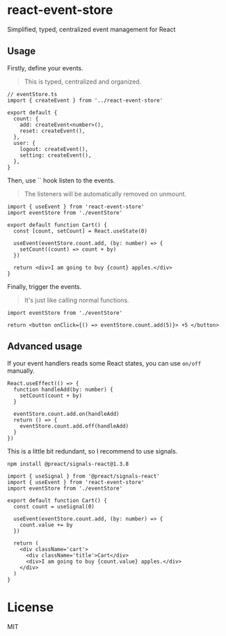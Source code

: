 # react-event-store

Simplified, typed, centralized event management for React

## Usage

Firstly, define your events.

> This is typed, centralized and organized.

```tsx
// eventStore.ts
import { createEvent } from '../react-event-store'

export default {
  count: {
    add: createEvent<number>(),
    reset: createEvent(),
  },
  user: {
    logout: createEvent(),
    setting: createEvent(),
  },
}
```

Then, use `` hook listen to the events.

> The listeners will be automatically removed on unmount.

```tsx
import { useEvent } from 'react-event-store'
import eventStore from './eventStore'

export default function Cart() {
  const [count, setCount] = React.useState(0)

  useEvent(eventStore.count.add, (by: number) => {
    setCount((count) => count + by)
  })

  return <div>I am going to buy {count} apples.</div>
}
```

Finally, trigger the events.

> It's just like calling normal functions.

```tsx
import eventStore from './eventStore'

return <button onClick={() => eventStore.count.add(5)}> +5 </button>
```

## Advanced usage

If your event handlers reads some React states, you can use `on/off` manually.

```tsx
React.useEffect(() => {
  function handleAdd(by: number) {
    setCount(count + by)
  }

  eventStore.count.add.on(handleAdd)
  return () => {
    eventStore.count.add.off(handleAdd)
  }
})
```

This is a little bit redundant, so I recommend to use signals.

`npm install @preact/signals-react@1.3.8`

```tsx
import { useSignal } from '@preact/signals-react'
import { useEvent } from 'react-event-store'
import eventStore from './eventStore'

export default function Cart() {
  const count = useSignal(0)

  useEvent(eventStore.count.add, (by: number) => {
    count.value += by
  })

  return (
    <div className='cart'>
      <div className='title'>Cart</div>
      <div>I am going to buy {count.value} apples.</div>
    </div>
  )
}
```

# License

MIT

